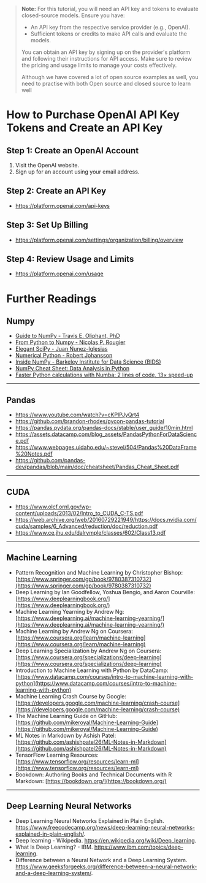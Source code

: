 > **Note:** For this tutorial, you will need an API key and tokens to evaluate closed-source models. Ensure you have:
> - An API key from the respective service provider (e.g., OpenAI).
> - Sufficient tokens or credits to make API calls and evaluate the models.
>
> You can obtain an API key by signing up on the provider's platform and following their instructions for API access. Make sure to review the pricing and usage limits to manage your costs effectively.
>
> Although we have covered a lot of open source examples as well, you need to practise with both Open source and closed source to learn well 


# How to Purchase OpenAI API Key Tokens and Create an API Key

## Step 1: Create an OpenAI Account
1. Visit the OpenAI website.
2. Sign up for an account using your email address.

## Step 2: Create an API Key
- https://platform.openai.com/api-keys

## Step 3: Set Up Billing
- https://platform.openai.com/settings/organization/billing/overview

## Step 4: Review Usage and Limits
- https://platform.openai.com/usage


#  Further Readings

## Numpy
- [Guide to NumPy - Travis E. Oliphant, PhD](http://web.mit.edu/dvp/Public/numpybook.pdf)
- [From Python to Numpy - Nicolas P. Rougier](https://www.labri.fr/perso/nrougier/from-python-to-numpy/)
- [Elegant SciPy - Juan Nunez-Iglesias](https://books.google.com/books?id=4tOdjgEACAAJ)
- [Numerical Python - Robert Johansson](https://books.google.com/books?id=N4-dvAEACAAJ)
- [Inside NumPy - Barkeley Institute for Data Science (BIDS)](https://www.youtube.com/watch?v=fowHwlpGb34)
- [NumPy Cheat Sheet: Data Analysis in Python](https://www.datacamp.com/cheat-sheet/numpy-cheat-sheet-data-analysis-in-python)
- [Faster Python calculations with Numba: 2 lines of code, 13× speed-up](https://pythonspeed.com/articles/numba-faster-python/)

---
## Pandas

- https://www.youtube.com/watch?v=cKPlPJyQrt4
- https://github.com/brandon-rhodes/pycon-pandas-tutorial
- https://pandas.pydata.org/pandas-docs/stable/user_guide/10min.html
- https://assets.datacamp.com/blog_assets/PandasPythonForDataScience.pdf
- https://www.webpages.uidaho.edu/~stevel/504/Pandas%20DataFrame%20Notes.pdf
- https://github.com/pandas-dev/pandas/blob/main/doc/cheatsheet/Pandas_Cheat_Sheet.pdf

---
## CUDA

- https://www.olcf.ornl.gov/wp-content/uploads/2013/02/Intro_to_CUDA_C-TS.pdf
- https://web.archive.org/web/20160729221949/https://docs.nvidia.com/cuda/samples/6_Advanced/reduction/doc/reduction.pdf
- https://www.ce.jhu.edu/dalrymple/classes/602/Class13.pdf

---
## Machine Learning

- Pattern Recognition and Machine Learning by Christopher Bishop: [https://www.springer.com/gp/book/9780387310732](https://www.springer.com/gp/book/9780387310732)
- Deep Learning by Ian Goodfellow, Yoshua Bengio, and Aaron Courville: [https://www.deeplearningbook.org/](https://www.deeplearningbook.org/)
- Machine Learning Yearning by Andrew Ng: [https://www.deeplearning.ai/machine-learning-yearning/](https://www.deeplearning.ai/machine-learning-yearning/)
- Machine Learning by Andrew Ng on Coursera: [https://www.coursera.org/learn/machine-learning](https://www.coursera.org/learn/machine-learning)
- Deep Learning Specialization by Andrew Ng on Coursera: [https://www.coursera.org/specializations/deep-learning](https://www.coursera.org/specializations/deep-learning)
- Introduction to Machine Learning with Python by DataCamp: [https://www.datacamp.com/courses/intro-to-machine-learning-with-python](https://www.datacamp.com/courses/intro-to-machine-learning-with-python)
- Machine Learning Crash Course by Google: [https://developers.google.com/machine-learning/crash-course](https://developers.google.com/machine-learning/crash-course)
- The Machine Learning Guide on GitHub: [https://github.com/mikeroyal/Machine-Learning-Guide](https://github.com/mikeroyal/Machine-Learning-Guide)
- ML Notes in Markdown by Ashish Patel: [https://github.com/ashishpatel26/ML-Notes-in-Markdown](https://github.com/ashishpatel26/ML-Notes-in-Markdown)
- TensorFlow Learning Resources: [https://www.tensorflow.org/resources/learn-ml](https://www.tensorflow.org/resources/learn-ml)
- Bookdown: Authoring Books and Technical Documents with R Markdown: [https://bookdown.org/](https://bookdown.org/)

---
## Deep Learning Neural Networks
- Deep Learning Neural Networks Explained in Plain English. https://www.freecodecamp.org/news/deep-learning-neural-networks-explained-in-plain-english/.
- Deep learning - Wikipedia. https://en.wikipedia.org/wiki/Deep_learning.
- What Is Deep Learning? - IBM. https://www.ibm.com/topics/deep-learning.
- Difference between a Neural Network and a Deep Learning System. https://www.geeksforgeeks.org/difference-between-a-neural-network-and-a-deep-learning-system/.


